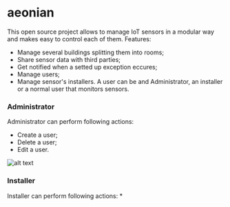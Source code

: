 # aeonian

This open source project allows to manage IoT sensors in a modular way and makes easy to control each of them.
Features:
* Manage several buildings splitting them into rooms;
* Share sensor data with third parties;
* Get notified when a setted up exception eccures;
* Manage users;
* Manage sensor's installers.
A user can be and Administrator, an installer or a normal user that monitors sensors.


### Administrator

Administrator can perform following actions:
* Create a user;
* Delete a user;
* Edit a user.

![alt text](https://github.com/riccardonuzz/aeonian/screenshots/screenshot1.jpg "Administrator homepage.")



### Installer

Installer can perform following actions:
* 
